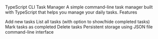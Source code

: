 TypeScript CLI Task Manager
A simple command-line task manager built with TypeScript that helps you manage your daily tasks.
Features

Add new tasks
List all tasks (with option to show/hide completed tasks)
Mark tasks as completed
Delete tasks
Persistent storage using JSON file command-line interface